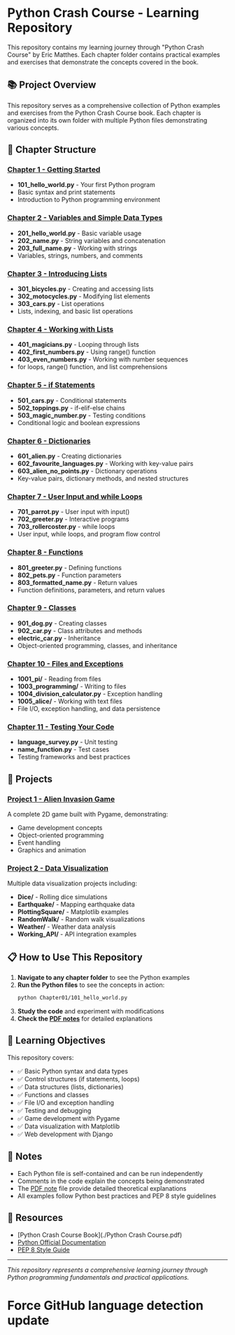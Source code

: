 # Python Crash Course - Learning Repository

This repository contains my learning journey through "Python Crash Course" by Eric Matthes. Each chapter folder contains practical examples and exercises that demonstrate the concepts covered in the book.

## 📚 Project Overview

This repository serves as a comprehensive collection of Python examples and exercises from the Python Crash Course book. Each chapter is organized into its own folder with multiple Python files demonstrating various concepts.

## 📁 Chapter Structure

### [Chapter 1 - Getting Started](Chapter01/)

- **101_hello_world.py** - Your first Python program
- Basic syntax and print statements
- Introduction to Python programming environment

### [Chapter 2 - Variables and Simple Data Types](Chapter02/)

- **201_hello_world.py** - Basic variable usage
- **202_name.py** - String variables and concatenation
- **203_full_name.py** - Working with strings
- Variables, strings, numbers, and comments

### [Chapter 3 - Introducing Lists](Chapter03/)

- **301_bicycles.py** - Creating and accessing lists
- **302_motocycles.py** - Modifying list elements
- **303_cars.py** - List operations
- Lists, indexing, and basic list operations

### [Chapter 4 - Working with Lists](Chapter04/)

- **401_magicians.py** - Looping through lists
- **402_first_numbers.py** - Using range() function
- **403_even_numbers.py** - Working with number sequences
- for loops, range() function, and list comprehensions

### [Chapter 5 - if Statements](Chapter05/)

- **501_cars.py** - Conditional statements
- **502_toppings.py** - if-elif-else chains
- **503_magic_number.py** - Testing conditions
- Conditional logic and boolean expressions

### [Chapter 6 - Dictionaries](Chapter06/)

- **601_alien.py** - Creating dictionaries
- **602_favourite_languages.py** - Working with key-value pairs
- **603_alien_no_points.py** - Dictionary operations
- Key-value pairs, dictionary methods, and nested structures

### [Chapter 7 - User Input and while Loops](Chapter07/)

- **701_parrot.py** - User input with input()
- **702_greeter.py** - Interactive programs
- **703_rollercoster.py** - while loops
- User input, while loops, and program flow control

### [Chapter 8 - Functions](Chapter08/)

- **801_greeter.py** - Defining functions
- **802_pets.py** - Function parameters
- **803_formatted_name.py** - Return values
- Function definitions, parameters, and return values

### [Chapter 9 - Classes](Chapter09/)

- **901_dog.py** - Creating classes
- **902_car.py** - Class attributes and methods
- **electric_car.py** - Inheritance
- Object-oriented programming, classes, and inheritance

### [Chapter 10 - Files and Exceptions](Chapter10/)

- **1001_pi/** - Reading from files
- **1003_programming/** - Writing to files
- **1004_division_calculator.py** - Exception handling
- **1005_alice/** - Working with text files
- File I/O, exception handling, and data persistence

### [Chapter 11 - Testing Your Code](Chapter11/)

- **language_survey.py** - Unit testing
- **name_function.py** - Test cases
- Testing frameworks and best practices

## 🚀 Projects

### [Project 1 - Alien Invasion Game](Project1/)

A complete 2D game built with Pygame, demonstrating:

- Game development concepts
- Object-oriented programming
- Event handling
- Graphics and animation

### [Project 2 - Data Visualization](Project2/)

Multiple data visualization projects including:

- **Dice/** - Rolling dice simulations
- **Earthquake/** - Mapping earthquake data
- **PlottingSquare/** - Matplotlib examples
- **RandomWalk/** - Random walk visualizations
- **Weather/** - Weather data analysis
- **Working_API/** - API integration examples

## 📋 How to Use This Repository

1. **Navigate to any chapter folder** to see the Python examples
2. **Run the Python files** to see the concepts in action:
   ```bash
   python Chapter01/101_hello_world.py
   ```
3. **Study the code** and experiment with modifications
4. **Check the [PDF notes](./python_crash_course_notes.pdf)** for detailed explanations

## 🎯 Learning Objectives

This repository covers:

- ✅ Basic Python syntax and data types
- ✅ Control structures (if statements, loops)
- ✅ Data structures (lists, dictionaries)
- ✅ Functions and classes
- ✅ File I/O and exception handling
- ✅ Testing and debugging
- ✅ Game development with Pygame
- ✅ Data visualization with Matplotlib
- ✅ Web development with Django

## 📝 Notes

- Each Python file is self-contained and can be run independently
- Comments in the code explain the concepts being demonstrated
- The [PDF note](./python_crash_course_notes.pdf) file provide detailed theoretical explanations
- All examples follow Python best practices and PEP 8 style guidelines

## 🔗 Resources

- [Python Crash Course Book](./Python Crash Course.pdf)
- [Python Official Documentation](https://docs.python.org/)
- [PEP 8 Style Guide](https://www.python.org/dev/peps/pep-0008/)

---

_This repository represents a comprehensive learning journey through Python programming fundamentals and practical applications._
# Force GitHub language detection update
